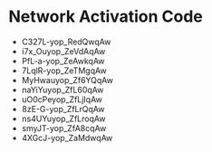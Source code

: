 # Network Activation Code
* C327L-yop_RedQwqAw
* i7x_Ouyop_ZeVdAqAw
* PfL-a-yop_ZeAwkqAw
* 7LqlR-yop_ZeTMgqAw
* MyHwauyop_Zf6YQqAw
* naYiYuyop_ZfL60qAw
* uO0cPeyop_ZfLjIqAw
* 8zE-G-yop_ZfLrQqAw
* ns4UYuyop_ZfLroqAw
* smyJT-yop_ZfA8cqAw
* 4XGcJ-yop_ZaMdwqAw